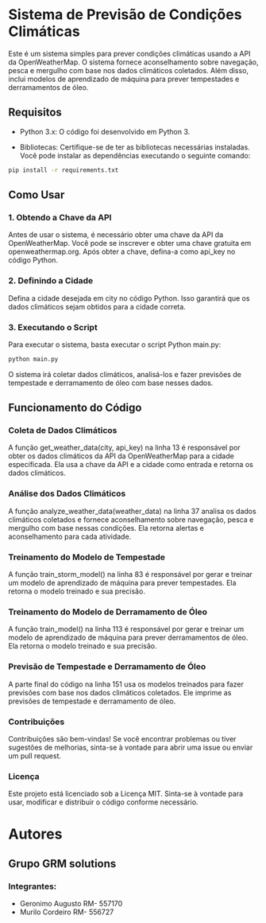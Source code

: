# Sistema de Previsão de Condições Climáticas

Este é um sistema simples para prever condições climáticas usando a API da OpenWeatherMap. O sistema fornece aconselhamento sobre navegação, pesca e mergulho com base nos dados climáticos coletados. Além disso, inclui modelos de aprendizado de máquina para prever tempestades e derramamentos de óleo.

## Requisitos
- Python 3.x: O código foi desenvolvido em Python 3.

- Bibliotecas: Certifique-se de ter as bibliotecas necessárias instaladas. Você pode instalar as dependências executando o seguinte comando:

```bash
pip install -r requirements.txt
```
## Como Usar
### 1. Obtendo a Chave da API
Antes de usar o sistema, é necessário obter uma chave da API da OpenWeatherMap. Você pode se inscrever e obter uma chave gratuita em openweathermap.org. Após obter a chave, defina-a como api_key no código Python.

### 2. Definindo a Cidade
Defina a cidade desejada em city no código Python. Isso garantirá que os dados climáticos sejam obtidos para a cidade correta.

### 3. Executando o Script
Para executar o sistema, basta executar o script Python main.py:

```bash
python main.py
```
O sistema irá coletar dados climáticos, analisá-los e fazer previsões de tempestade e derramamento de óleo com base nesses dados.

## Funcionamento do Código
### Coleta de Dados Climáticos
A função get_weather_data(city, api_key) na linha 13 é responsável por obter os dados climáticos da API da OpenWeatherMap para a cidade especificada. Ela usa a chave da API e a cidade como entrada e retorna os dados climáticos.

### Análise dos Dados Climáticos
A função analyze_weather_data(weather_data) na linha 37 analisa os dados climáticos coletados e fornece aconselhamento sobre navegação, pesca e mergulho com base nessas condições. Ela retorna alertas e aconselhamento para cada atividade.

### Treinamento do Modelo de Tempestade
A função train_storm_model() na linha 83 é responsável por gerar e treinar um modelo de aprendizado de máquina para prever tempestades. Ela retorna o modelo treinado e sua precisão.

### Treinamento do Modelo de Derramamento de Óleo
A função train_model() na linha 113 é responsável por gerar e treinar um modelo de aprendizado de máquina para prever derramamentos de óleo. Ela retorna o modelo treinado e sua precisão.

### Previsão de Tempestade e Derramamento de Óleo
A parte final do código na linha 151 usa os modelos treinados para fazer previsões com base nos dados climáticos coletados. Ele imprime as previsões de tempestade e derramamento de óleo.

### Contribuições
Contribuições são bem-vindas! Se você encontrar problemas ou tiver sugestões de melhorias, sinta-se à vontade para abrir uma issue ou enviar um pull request.

### Licença
Este projeto está licenciado sob a Licença MIT. Sinta-se à vontade para usar, modificar e distribuir o código conforme necessário.

# Autores
## Grupo GRM solutions
### Integrantes:
- Geronimo Augusto RM- 557170
- Murilo Cordeiro RM- 556727
